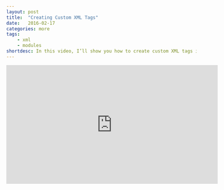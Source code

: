 ```yaml
---
layout: post
title:  "Creating Custom XML Tags"
date:   2016-02-17
categories: more
tags: 
    - xml
    - modules
shortdesc: In this video, I’ll show you how to create custom XML tags in NativeScript. This is very useful for creating re-usable components, and breaking up your markup into smaller, more modular files.
---
```

<iframe width="560" height="315" src="https://www.youtube.com/embed/aWTJej6HWE0" frameborder="0" allowfullscreen></iframe>
